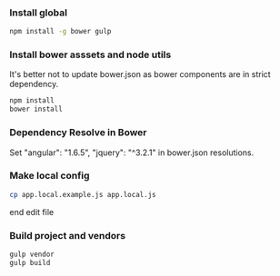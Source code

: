 ### Install global

```bash
npm install -g bower gulp
```

### Install bower asssets and node utils
It's better not to update bower.json as bower components are in strict dependency.

```bash
npm install
bower install
```

### Dependency Resolve in Bower
Set
    "angular": "1.6.5",
    "jquery": "^3.2.1"
in bower.json resolutions.

### Make local config
```bash
cp app.local.example.js app.local.js
```
end edit file

### Build project and vendors
```bash
gulp vendor
gulp build
```